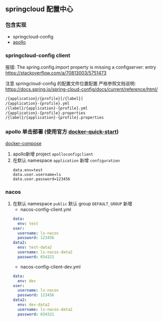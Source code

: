 ## springcloud 配置中心

### 包含实现
- springcloud-config
- [apollo](https://github.com/apolloconfig/apollo)

### springcloud-config client
报错: The spring.config.import property is missing a configserver: entry
https://stackoverflow.com/a/70813003/5751473

注意 springcloud-config 的配置文件位置配置
严格参照文档说明: https://docs.spring.io/spring-cloud-config/docs/current/reference/html/

```txt
/{application}/{profile}[/{label}]
/{application}-{profile}.yml
/{label}/{application}-{profile}.yml
/{application}-{profile}.properties
/{label}/{application}-{profile}.properties
```

### apollo 单击部署 (使用官方 [docker-quick-start](https://www.apolloconfig.com/#/zh/deployment/quick-start-docker))
[docker-compose](apolloconfig/docker-quick-start/docker-compose.yml)

1. apollo新增 project `apolloconfigclient`
2. 在默认 namespace `application` 新增 `configuration`
    ```properties
    data.env=test
    data.user.username=ls
    data.user.password=123456
    ```

### nacos
1. 在默认 namespace `public` 默认 group `DEFAULT_GROUP` 新增
   - nacos-config-client.yml
   ```yml
   data:
     env: test
   user:
     username: ls-nacos
     password: 123456
   data2:
     env: test-data2
     username: ls-nacos-data2
     password: 654321
   ```
   - nacos-config-client-dev.yml
   ```yml
   data:
     env: dev
   user:
     username: ls-nacos
     password: 123456
   data2:
     env: dev-data2
     username: ls-nacos-data2
     password: 654321
   ```
